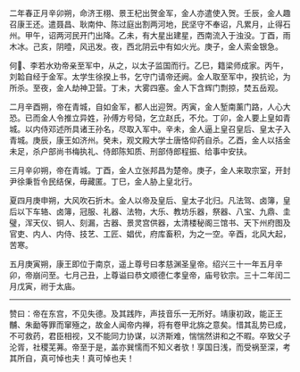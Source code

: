 二年春正月辛卯朔，命济王栩、景王杞出贺金军，金人亦遣使入贺。壬辰，金人趣召康王还。遣聂昌、耿南仲、陈过庭出割两河地，民坚守不奉诏，凡累月，止得石州。甲午，诏两河民开门出降。乙未，有大星出建星，西南流入于浊没。丁酉，雨木冰。己亥，阴曀，风迅发。夜，西北阴云中有如火光。庚子，金人索金银急。

何、李若水劝帝亲至军中，从之，以太子监国而行。乙巳，籍梁师成家。丙午，刘韐自经于金军。太学生徐揆上书，乞守门请帝还阙。金人取至军中，揆抗论，为所杀。至夜，金人劫神卫营。丁未，大雾四塞。金人下含辉门剽掠，焚五岳观。

二月辛酉朔，帝在青城，自如金军，都人出迎贺。丙寅，金人堑南薰门路，人心大恐。已而金人令推立异姓，孙傅方号恸，乞立赵氏，不允。丁卯，金人要上皇如青城。以内侍邓述所具诸王孙名，尽取入军中。辛未，金人逼上皇召皇后、皇太子入青城。庚辰，康王如济州。癸未，观文殿大学士唐恪仰药自杀。乙酉，金人以括金未足，杀户部尚书梅执礼、侍郎陈知质、刑部侍郎程振、给事中安扶。

三月辛卯朔，帝在青城。丁酉，金人立张邦昌为楚帝。庚子，金人来取宗室，开封尹徐秉哲令民结保，毋藏匿。丁巳，金人胁上皇北行。

夏四月庚申朔，大风吹石折木。金人以帝及皇后、皇太子北归。凡法驾、卤簿，皇后以下车辂、卤簿，冠服、礼器、法物，大乐、教坊乐器，祭器、八宝、九鼎、圭璧，浑天仪、铜人、刻漏，古器、景灵宫供器，太清楼秘阁三馆书、天下州府图及官吏、内人、内侍、技艺、工匠、娼优，府库畜积，为之一空。辛酉，北风大起，苦寒。

五月庚寅朔，康王即位于南京，遥上尊号曰孝慈渊圣皇帝。绍兴三十一年五月辛卯，帝崩问至。七月己丑，上尊谥曰恭文顺德仁孝皇帝，庙号钦宗。三十二年闰二月戊寅，祔于太庙。

----

赞曰：帝在东宫，不见失德。及其践阼，声技音乐一无所好。靖康初政，能正王黼、朱勔等罪而窜殛之，故金人闻帝内禅，将有卷甲北旆之意矣。惜其乱势已成，不可救药，君臣相视，又不能同力协谋，以济斯难，惴惴然讲和之不暇。卒致父子沦胥，社稷芜茀。帝至于是，盖亦巽懦而不知义者欤！享国日浅，而受祸至深，考其所自，真可悼也夫！真可悼也夫！